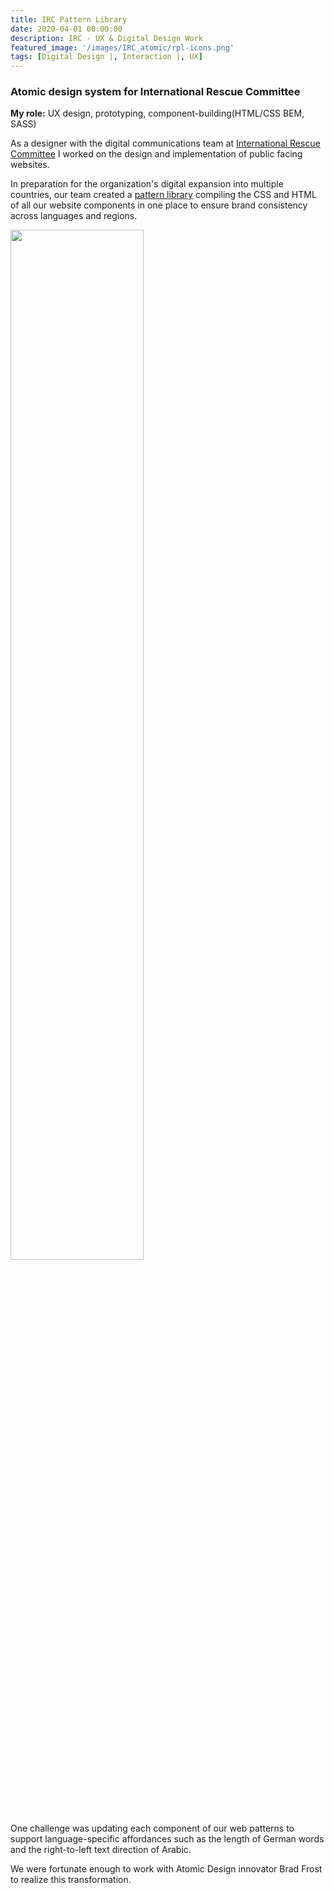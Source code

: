 ```yaml
---
title: IRC Pattern Library
date: 2020-04-01 00:00:00
description: IRC - UX & Digital Design Work
featured_image: '/images/IRC_atomic/rpl-icons.png'
tags: [Digital Design |, Interaction |, UX]
---
```






<h3>Atomic design system for International Rescue Committee</h3>

<strong>My role:</strong> UX design, prototyping, component-building(HTML/CSS BEM, SASS)


As a designer with the digital communications team at <a href="https://www.rescue.org/">International Rescue Committee</a> I worked on the design and implementation of public facing websites.

In preparation for the organization's digital expansion into  multiple countries, our team created a <a href="https://rpl.rescue.org/latest/">pattern library</a> compiling the CSS and HTML of all our website components in one place to ensure brand consistency across languages and regions. 

<img style="width: 65%; margin: 0 auto;" src="{{ site.baseurl }}/images/IRC_atomic/rpl-icons.png" alt="" title="example image">

One challenge was updating each component of our web patterns to support language-specific affordances such as the length of German words and the right-to-left text direction of Arabic.

We were fortunate enough to work with Atomic Design innovator Brad Frost to realize this transformation.



<br/>


<div class="gallery" data-columns="3">
     
  <img src="{{ site.baseurl }}/images/IRC_atomic/buttons-html.png" alt="" title=""/>
  <img src="{{ site.baseurl }}/images/IRC_atomic/deutschland.png" alt="" title=""/>
  <img src="{{ site.baseurl }}/images/IRC_atomic/German.png" alt="" title=""/>
  <img src="{{ site.baseurl }}/images/IRC_atomic/Swedish.png" alt="" title=""/>
     
</div>

	